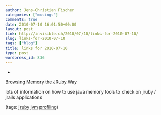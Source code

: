 ```yaml
---
author: Jens-Christian Fischer
categories: ["musings"]
comments: true
date: 2010-07-10 16:01:50+00:00
layout: post
link: http://invisible.ch/2010/07/10/links-for-2010-07-10/
slug: links-for-2010-07-10
tags: ["blog"]
title: links for 2010-07-10
type: post
wordpress_id: 836
---
```


  * 
                

[Browsing Memory the JRuby Way](http://blog.headius.com/2010/07/browsing-memory-jruby-way.html)


                

lots of information on how to use java memory tools to check on jruby / jrails applications


                

(tags: [jruby](http://delicious.com/jaycee/jruby) [jvm](http://delicious.com/jaycee/jvm) [profiling](http://delicious.com/jaycee/profiling))


            

